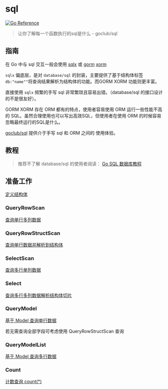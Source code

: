 # sql

[![Go Reference](https://pkg.go.dev/badge/github.com/goclub/sql.svg)](https://pkg.go.dev/github.com/goclub/sql)

> 让你了解每一个函数执行的sql是什么 - goclub/sql

## 指南

在 Go 中与 sql 交互一般会使用 [sqlx](https://github.com/jmoiron/sqlx) 或 [gorm](http://gorm.io/) [xorm](https://xorm.io/zh/)

`sqlx` 偏底层，是对 `database/sql` 的封装，主要提供了基于结构体标签 `db:"name""`将查询结果解析为结构体的功能。而GORM XORM 功能则更丰富。

直接使用 `sqlx` 频繁的手写 sql 非常繁琐且容易出错。（database/sql 的接口设计的不是很友好）。

GORM XORM 存在 ORM 都有的特点，使用者容易使用 ORM 运行一些性能不高的 SQL。虽然合理使用也可以写出高效SQL，但使用者在使用 ORM 的时候容易忽略最终运行的SQL是什么。

[goclub/sql](https://github.com/goclub/sql) 提供介于手写 sql 和 ORM 之间的 使用体验。

## 教程

> 推荐不了解 database/sql 的使用者阅读： [Go SQL 数据库教程
](https://learnku.com/docs/go-database-sql/overview/9474)

## 准备工作

[定义结构体](https://github.com/goclub/sql/blob/main/example_user_test.go)

### QueryRowScan
 

[查询单行多列数据](https://pkg.go.dev/github.com/goclub/sql/#example-DB.QueryRowScan)

### QueryRowStructScan

[查询单行数据并解析到结构体](https://pkg.go.dev/github.com/goclub/sql/#example-DB.QueryRowStructScan)

### SelectScan

[查询多行单列数据](https://pkg.go.dev/github.com/goclub/sql/#example-DB.SelectScan)

### Select
 
[查询多行多列数据解析结构体切片](https://pkg.go.dev/github.com/goclub/sql/#example-DB.Select)

### QueryModel

[基于 Model 查询单行数据](https://pkg.go.dev/github.com/goclub/sql/#example-DB.QueryModel)

若无需查询全部字段可考虑使用 QueryRowStructScan 查询

### QueryModelList

[基于 Model 查询多行数据](https://pkg.go.dev/github.com/goclub/sql/#example-DB.QueryModelList)

### Count

[计数查询 count(*)](https://pkg.go.dev/github.com/goclub/sql/#example-DB.Count)
